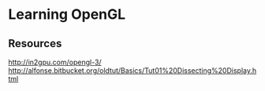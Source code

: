 # Learning OpenGL

## Resources
http://in2gpu.com/opengl-3/
http://alfonse.bitbucket.org/oldtut/Basics/Tut01%20Dissecting%20Display.html
